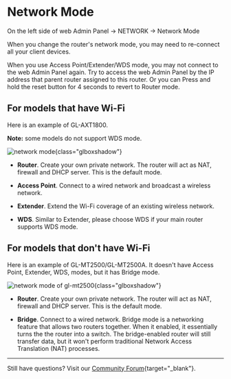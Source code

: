 # Network Mode

On the left side of web Admin Panel -> NETWORK -> Network Mode

When you change the router's network mode, you may need to re-connect all your client devices.

When you use Access Point/Extender/WDS mode, you may not connect to the web Admin Panel again. Try to access the web Admin Panel by the IP address that parent router assigned to this router. Or you can Press and hold the reset button for 4 seconds to revert to Router mode.

## For models that have Wi-Fi

Here is an example of GL-AXT1800.

**Note:** some models do not support WDS mode.

![network mode](https://static.gl-inet.com/docs/router/en/4/tutorials/network_mode/network_mode_page.png){class="glboxshadow"}

- **Router**. Create your own private network. The router will act as NAT, firewall and DHCP server. This is the default mode.

- **Access Point**. Connect to a wired network and broadcast a wireless network.

- **Extender**. Extend the Wi-Fi coverage of an existing wireless network.

- **WDS**. Similar to Extender, please choose WDS if your main router supports WDS mode.

## For models that don't have Wi-Fi

Here is an example of GL-MT2500/GL-MT2500A. It doesn't have Access Point, Extender, WDS, modes, but it has Bridge mode.

![network mode of gl-mt2500](https://static.gl-inet.com/docs/router/en/4/tutorials/network_mode/network_mode_page_mt2500.png){class="glboxshadow"}

- **Router**. Create your own private network. The router will act as NAT, firewall and DHCP server. This is the default mode.

- **Bridge**. Connect to a wired network. Bridge mode is a networking feature that allows two routers together. When it enabled, it essentially turns the the router into a switch. The bridge-enabled router will still transfer data, but it won't perform traditional Network Access Translation (NAT) processes.

---

Still have questions? Visit our [Community Forum](https://forum.gl-inet.com){target="_blank"}.
